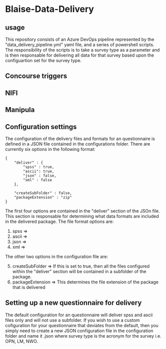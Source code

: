 # Blaise-Data-Delivery

## usage 
This repository consists of an Azure DevOps pipeline represented by the "data_delivery_pipeline.yml" yaml file, and a series of powershell scripts. The responsibility of the scripts is to take a survey type as a parameter and is then responsable for delivering all data for that survey based upon the configuartion set for the survey type.

## Concourse triggers

## NIFI

## Manipula

## Configuration settings

The configuration of the delivery files and formats for an questionnaire is defined in a JSON file contained in the configurations folder. There are currently six options in the following format:

```
{
    "deliver" : {
        "spss" : true,
        "ascii": true,
        "json" : false,
        "xml" : false
    },

    "createSubFolder" : false,
    "packageExtension" : "zip"
}
```

The first four options are contained in the "deliver" section of the JSOn file. This section is responsable for determining what data formats are included in the delivered package. The file format options are:

1. spss => 
2. ascii => 
3. json => 
4. xml =>

The other two options in the configuration file are:

5. createSubFolder => If this is set to true, then all the files configured within the "deliver" section will be contained in a subfolder of the package.
6. packageExtension => This determines the file extension of the package that is delivered

## Setting up a new questionnaire for delivery

The default configuration for an questionnaire will deliver spss and ascii files only and will not use a subfolder. If you wish to use a custom cofiguration for your questionnaire that deviates from the default, then you simply need to create a new JSON configuration file in the configuration folder and name it <survey>.json where survey type is the acronym for the survey i.e. OPN, LM, NWO.
